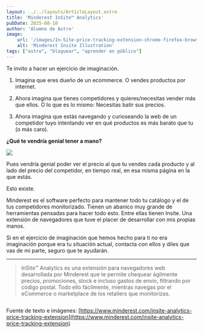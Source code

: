 ```yaml
---
layout: ../../layouts/ArticleLayout.astro
title: 'Minderest InSite™ Analytics'
pubDate: 2025-08-10
author: 'Alumno de Astro'
image:
    url: '/images/In-Site-price-tracking-extension-chrome-firefox-browser.png'
    alt: 'Minderest Insite Illustration'
tags: ["astro", "bloguear", "aprender en público"]
---
```


Te invito a hacer un ejercicio de imaginación.

1. Imagina que eres dueño de un ecommerce. O vendes productos por internet.

2. Ahora imagina que tienes competidores y quieres/necesitas vender más que ellos. O lo que es lo mismo: Necesitas batir sus precios.

3. Ahora imagina que estás navegando y curioseando la web de un competidor tuyo intentando ver en qué productos es más barato que tu (o más caro).

**¿Qué te vendría genial tener a mano?**

<img src="/images/online-competitive-analysis-extension-browser-chrome.png">


Pues vendría genial poder ver el precio al que tu vendes cada producto y al lado del precio del competidor, en tiempo real, en esa misma página en la que estás.

Esto existe.

Minderest es el software perfecto para mantener todo tu catálogo y el de tus competidores monitorizado. Tienen un abanico muy grande de herramientas pensadas para hacer todo esto. Entre ellas tienen Insite. Una extensión de navegadores que tuve el placer de desarrollar con mis propias manos.

Si en el ejercicio de imaginación que hemos hecho para ti no era imaginación porque era tu situación actual, contacta con ellos y diles que vas de mi parte, seguro que te ayudarán.


---

> InSite™ Analytics es una extensión para navegadores web desarrollada por Minderest que te permite chequear ágilmente precios, promociones, stock e incluso gastos de envío, filtrando por código postal. Todo ello fácilmente, mientras navegas por el eCommerce o marketplace de los retailers que monitorizas.



<img src="/images/Price-promo-stock-monitoring-browser-extension-chrome-firefox.png" alt="">

Fuente de texto e imágenes: [https://www.minderest.com/insite-analytics-price-tracking-extension](https://www.minderest.com/insite-analytics-price-tracking-extension)
